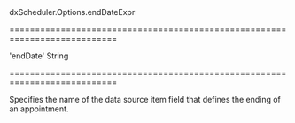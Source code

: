 <!--id-->dxScheduler.Options.endDateExpr<!--/id-->
===========================================================================
<!--default-->'endDate'<!--/default-->
<!--type-->String<!--/type-->
===========================================================================

<!--shortDescription-->
Specifies the name of the data source item field that defines the ending of an appointment.
<!--/shortDescription-->

<!--fullDescription-->

<!--/fullDescription-->
